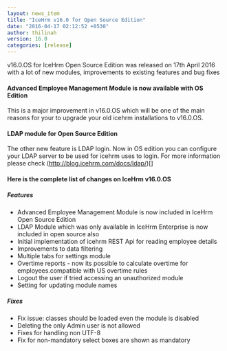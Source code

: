 ```yaml
---
layout: news_item
title: "IceHrm v16.0 for Open Source Edition"
date: "2016-04-17 02:12:52 +0530"
author: thilinah
version: 16.0
categories: [release]
---
```


v16.0.OS for IceHrm Open Source Edition was released on 17th April 2016 with a lot of new modules,
improvements to existing features and bug fixes

#### Advanced Employee Management Module is now available with OS Edition

This is a major improvement in v16.0.OS which will be one of the main reasons for your to upgrade
your old icehrm installations to v16.0.OS.

#### LDAP module for Open Source Edition

The other new feature is LDAP login. Now in OS edition you can configure your LDAP server to be used
for icehrm uses to login. For more information please check (http://blog.icehrm.com/docs/ldap/)[]

#### Here is the complete list of changes on IceHrm v16.0.OS 

##### Features
 * Advanced Employee Management Module is now included in IceHrm Open Source Edition
 * LDAP Module which was only available in IceHrm Enterprise is now included in open source also
 * Initial implementation of icehrm REST Api for reading employee details
 * Improvements to data filtering
 * Multiple tabs for settings module
 * Overtime reports - now its possible to calculate overtime for employees.compatible with US overtime rules
 * Logout the user if tried accessing an unauthorized module
 * Setting for updating module names
 
##### Fixes
 * Fix issue: classes should be loaded even the module is disabled
 * Deleting the only Admin user is not allowed
 * Fixes for handling non UTF-8
 * Fix for non-mandatory select boxes are shown as mandatory